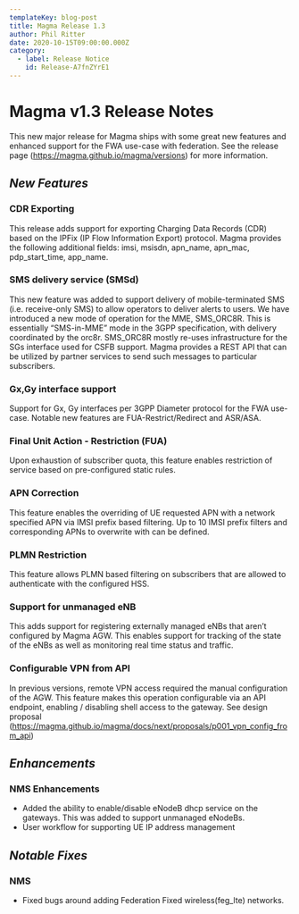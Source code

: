 ```yaml
---
templateKey: blog-post
title: Magma Release 1.3
author: Phil Ritter
date: 2020-10-15T09:00:00.000Z
category:
  - label: Release Notice
    id: Release-A7fnZYrE1
---
```

# Magma v1.3 Release Notes


This new major release for Magma ships with some great new features and enhanced support for the FWA use-case with federation. See the release page (https://magma.github.io/magma/versions) for more information.



## _New Features_

### CDR Exporting

This release adds support for exporting Charging Data Records (CDR)  based on the IPFix (IP Flow Information Export) protocol. Magma provides the following additional fields: imsi, msisdn, apn_name, apn_mac, pdp_start_time, app_name.


### SMS delivery service (SMSd)

This new feature was added to support delivery of mobile-terminated SMS (i.e. receive-only SMS) to allow operators to deliver alerts to users. We have introduced a new mode of operation for the MME, SMS_ORC8R. This is essentially “SMS-in-MME” mode in the 3GPP specification, with delivery coordinated by the orc8r. SMS_ORC8R mostly re-uses infrastructure for the SGs interface used for CSFB support. Magma provides a REST API that can be utilized by partner services to send such messages to particular subscribers.


### Gx,Gy interface support

Support for Gx, Gy interfaces per 3GPP Diameter protocol for the FWA use-case. Notable new features are FUA-Restrict/Redirect and ASR/ASA.

### Final Unit Action - Restriction (FUA)

Upon exhaustion of subscriber quota, this feature enables restriction of service based on pre-configured static rules.

### APN Correction

This feature enables the overriding of UE requested APN with a network specified APN via IMSI prefix based filtering. Up to 10 IMSI prefix filters and corresponding APNs to overwrite with can be defined.

### PLMN Restriction

This feature allows PLMN based filtering on subscribers that are allowed to authenticate with the configured HSS.

### Support for unmanaged eNB

This adds support for registering externally managed eNBs that aren’t configured by Magma AGW. This enables support for tracking of the state of the eNBs as well as monitoring real time status and traffic.

### Configurable VPN from API

In previous versions, remote VPN access required the manual configuration of the AGW. This feature makes this operation configurable via an API endpoint, enabling / disabling shell access to the gateway. See design proposal (https://magma.github.io/magma/docs/next/proposals/p001_vpn_config_from_api)


## _Enhancements_

### NMS Enhancements

* Added the ability to enable/disable eNodeB dhcp service on the gateways.  This was added to support unmanaged eNodeBs.
* User workflow for supporting UE IP address management





## _Notable Fixes_

### NMS

* Fixed bugs around adding Federation Fixed wireless(feg_lte) networks.
